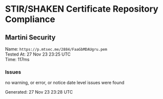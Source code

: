 # STIR/SHAKEN Certificate Repository Compliance

## Martini Security

Name: `https://p.mtsec.me/2884/FaaGbMDAUgru.pem`\
Tested At: 27 Nov 23 23:25 UTC\
Time: 117ms

### Issues

no warning, or error, or notice date level issues were found

Generated: 27 Nov 23 23:28 UTC